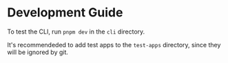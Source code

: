 # Development Guide

To test the CLI, run `pnpm dev` in the `cli` directory.

It's recommendeded to add test apps to the `test-apps` directory, since they will be ignored by git.